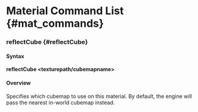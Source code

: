 # Material Command List {#mat_commands}

### reflectCube {#reflectCube}

#### Syntax

**reflectCube <texturepath/cubemapname>**

#### Overview

Specifies which cubemap to use on this material. By default, the engine
will pass the nearest in-world cubemap instead.
